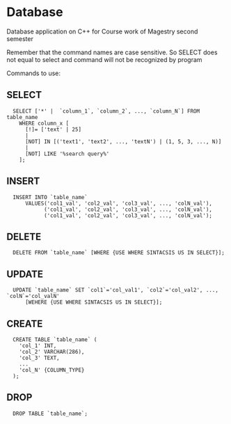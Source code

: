 # Database
Database application on C++ for Course work of Magestry second semester

Remember that the command names are case sensitive. So SELECT does not equal to select and command will not be recognized by program

Commands to use:
## SELECT
```
  SELECT ['*' |  `column_1`, `column_2`, ..., `column_N`] FROM table_name 
    WHERE column_x [
      [!]= ['text' | 25]
      |
      [NOT] IN [('text1', 'text2', ..., 'textN') | (1, 5, 3, ..., N)]
      |
      [NOT] LIKE '%search query%'
    ];
```

## INSERT
```
  INSERT INTO `table_name`
      VALUES('col1_val', 'col2_val', 'col3_val', ..., 'colN_val'),
            ('col1_val', 'col2_val', 'col3_val', ..., 'colN_val'),
            ('col1_val', 'col2_val', 'col3_val', ..., 'colN_val');
```
        
## DELETE
```
  DELETE FROM `table_name` [WHERE {USE WHERE SINTACSIS US IN SELECT}];
```
  
## UPDATE
```
  UPDATE `table_name` SET `col1`='col_val1', `col2`='col_val2', ..., `colN`='col_valN'
      [WEHERE {USE WHERE SINTACSIS US IN SELECT}];
```
      
## CREATE
```
  CREATE TABLE `table_name` (
    'col_1' INT,
    'col_2' VARCHAR(286),
    'col_3' TEXT,
    ...
    'col_N' {COLUMN_TYPE}
  );
```
  
## DROP
```
  DROP TABLE `table_name`;
```
